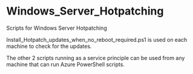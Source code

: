 # Windows_Server_Hotpatching
Scripts for Windows Server Hotpatching

Install_Hotpatch_updates_when_no_reboot_required.ps1 is used on each machine to check for the updates. 

The other 2 scripts running as a service principle can be used from any machine that can run Azure PowerShell scripts. 
